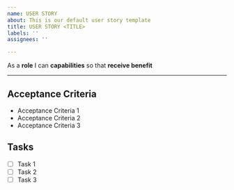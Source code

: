 ```yaml
---
name: USER STORY
about: This is our default user story template
title: USER STORY <TITLE>
labels: ''
assignees: ''

---
```


As a **role** I can **capabilities** so that **receive benefit**

***
## Acceptance Criteria
- Acceptance Criteria 1
- Acceptance Criteria 2
- Acceptance Criteria 3

## Tasks
- [ ] Task 1
- [ ] Task 2
- [ ] Task 3
